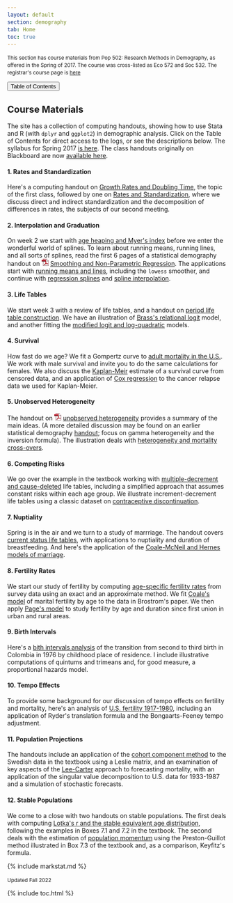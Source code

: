 ```yaml
---
layout: default
section: demography
tab: Home
toc: true
---
```


<div class="lead"><small>
This section has course materials from Pop 502: Research Methods in Demography, as
offered in the Spring of 2017. The course was cross-listed as Eco 572 and
Soc 532. The registrar's course page is
<a href="https://registrar.princeton.edu/course-offerings/course_details.xml?term=1174&courseid=001472">here</a>
</small></div>

<button type="button" class="btn btn-default pull-right" data-toggle="collapse"
data-target="#toc">Table of Contents</button>

## Course Materials

The site has a collection of computing handouts, showing how to use Stata and R 
(with `dplyr` and `ggplot2`) in demographic analysis. Click on the Table of Contents
for direct access to the logs, or see the descriptions below.  The syllabus for 
Spring 2017 [is here](Pop502SyllabusSpring2017.pdf). The class handouts originally 
on Blackboard are now [available here](handouts).

#### 1. Rates and Standardization

Here's a computing handout on [Growth Rates and Doubling Time](grdt),
the topic of the first class, followed by one on [Rates and
Standardization](std), where we discuss direct and indirect
standardization and the decomposition of differences in rates, the
subjects of our second meeting.

#### 2. Interpolation and Graduation

On week 2 we start with [age heaping and Myer's index](digitpref)
before we enter the wonderful world of splines. To learn about running
means, running lines, and all sorts of splines, read the first 6 pages
of a statistical demography handout on ![](/images/pdficon_small.png)
[Smoothing and Non-Parametric Regression](smoothing.pdf). The
applications start with [running means and lines](smoothing1), including
the `lowess` smoother, and continue with [regression
splines](smoothing2) and [spline interpolation](interpolation).

#### 3. Life Tables

We start week 3 with a review of life tables, and a handout on [period
life table construction](periodlt). We have an illustration of [Brass's
relational logit](relationalLogit) model, and another fitting the
[modified logit and log-quadratic](mortmods) models.

#### 4. Survival

How fast do we age? We fit a Gompertz curve to [adult mortality in the
U.S.](us2002gompertz). We work with male survival and invite you to do
the same calculations for females. We also discuss the
[Kaplan-Meir](KaplanMeier) estimate of a survival curve from censored
data, and an application of [Cox regression](CoxModel) to the cancer
relapse data we used for Kaplan-Meier.

#### 5. Unobserved Heterogeneity

The handout on ![](/images/pdficon_small.png) [unobserved
heterogeneity](unobservedHeterogeneity.pdf) provides a summary of the
main ideas. (A more detailed discussion may be found on an earlier
statistical demography [handout](/pop509/unobservedHeterogeneity.pdf);
focus on gamma heterogeneity and the inversion formula). The
illustration deals with [heterogeneity and mortality
cross-overs](heterogeneity).

#### 6. Competing Risks

We go over the example in the textbook working with [multiple-decrement
and cause-deleted](neoplasms) life tables, including a simplified
approach that assumes constant risks within each age group. We
illustrate increment-decrement life tables using a classic dataset on
[contraceptive discontinuation](tietze).

#### 7. Nuptiality

Spring is in the air and we turn to a study of marrriage. The handout
covers [current status life tables](cstatus), with applications to
nuptiality and duration of breastfeeding. And here's the application of
the [Coale-McNeil and Hernes models of marriage](nuptiality).

#### 8. Fertility Rates

We start our study of fertility by computing [age-specific fertility
rates](asfr) from survey data using an exact and an approximate method.
We fit [Coale's model](brostrom) of marital fertility by age to the
data in Brostrom's paper. We then apply [Page's model](page) to study
fertility by age and duration since first union in urban and rural
areas.

#### 9. Birth Intervals

Here's a [bith intervals analysis](cobint) of the transition from
second to third birth in Colombia in 1976 by childhood place of
residence. I include illustrative computations of quintums and trimeans
and, for good measure, a proportional hazards model.

#### 10. Tempo Effects

To provide some background for our discussion of tempo effects on
fertility and mortality, here's an analysis of [U.S. fertility
1917-1980](heuser), including an application of Ryder's translation
formula and the Bongaarts-Feeney tempo adjustment.

#### 11. Population Projections

The handouts include an application of the [cohort component
method](project) to the Swedish data in the textbook using a Leslie
matrix, and an examination of key aspects of the [Lee-Carter](LeeCarter)
approach to forecasting mortality, with an application of the singular
value decomposition to U.S. data for 1933-1987 and a simulation of
stochastic forecasts.

#### 12. Stable Populations

We come to a close with two handouts on stable populations. The first
deals with computing [Lotka's r and the stable equivalent age
distribution](stablepop), following the examples in Boxes 7.1 and 7.2 in
the textbook. The second deals with the estimation of [population
momentum](momentum) using the Preston-Guillot method illustrated in Box
7.3 of the textbook and, as a comparison, Keyfitz's formula.

{% include markstat.md %}

<small>Updated Fall 2022</small>

{% include toc.html %}